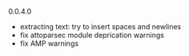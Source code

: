 
0.0.4.0

* extracting text: try to insert spaces and newlines
* fix attoparsec module deprication warnings
* fix AMP warnings
